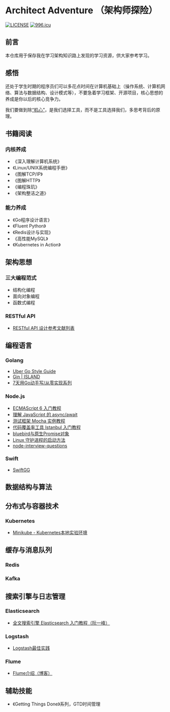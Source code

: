 # Architect Adventure （架构师探险）

[![LICENSE](https://img.shields.io/badge/license-Anti%20996-blue.svg)](https://github.com/996icu/996.ICU/blob/master/LICENSE)
[![996.icu](https://img.shields.io/badge/link-996.icu-red.svg)](https://996.icu)

## 前言

本仓库用于保存我在学习架构知识路上发现的学习资源，供大家参考学习。

## 感悟

还处于学生时期的程序员们可以多花点时间在计算机基础上（操作系统、计算机网络、算法与数据结构、设计模式等），不要急着学习框架、开源项目，核心思想的养成是你以后的核心竞争力。

我们要做到除[“机心”](https://baike.baidu.com/item/%E6%9C%BA%E5%BF%83)，是我们选择工具，而不是工具选择我们，多思考背后的原理。

## 书籍阅读

### 内核养成

- 《深入理解计算机系统》
- 《Linux/UNIX系统编程手册》
- 《图解TCP/IP》
- 《图解HTTP》
- 《编程珠玑》
- 《架构整洁之道》

### 能力养成

- 《Go程序设计语言》
- 《Fluent Python》
- 《Redis设计与实现》
- 《高性能MySQL》
- 《Kubernetes in Action》

## 架构思想

### 三大编程范式

- 结构化编程
- 面向对象编程
- 函数式编程

### RESTful API

- [RESTful API 设计参考文献列表](https://github.com/aisuhua/restful-api-design-references)

## 编程语言

### Golang

- [Uber Go Style Guide](https://github.com/uber-go/guide/blob/master/style.md)
- [Gin | ISLAND](https://youngxhui.top/categories/gin/)
- [7天用Go动手写/从零实现系列](https://github.com/geektutu/7days-golang)

### Node.js

- [ECMAScript 6 入门教程](http://es6.ruanyifeng.com/)
- [理解 JavaScript 的 async/await](https://segmentfault.com/a/1190000007535316)
- [测试框架 Mocha 实例教程](http://www.ruanyifeng.com/blog/2015/12/a-mocha-tutorial-of-examples.html)
- [代码覆盖率工具 Istanbul 入门教程](http://www.ruanyifeng.com/blog/2015/06/istanbul.html)
- [bluebird与原生Promise对象](https://itbilu.com/nodejs/npm/VJHw6ScNb.html#api-finally)
- [Linux 守护进程的启动方法](http://www.ruanyifeng.com/blog/2016/02/linux-daemon.html)
- [node-interview-questions](https://github.com/jimuyouyou/node-interview-questions)

### Swift

- [SwiftGG](https://swift.gg/)

## 数据结构与算法

## 分布式与容器技术

### Kubernetes

- [Minikube - Kubernetes本地实验环境](https://yq.aliyun.com/articles/221687)

## 缓存与消息队列

### Redis

### Kafka

## 搜索引擎与日志管理

### Elasticsearch

- [全文搜索引擎 Elasticsearch 入门教程（阮一峰）](http://www.ruanyifeng.com/blog/2017/08/elasticsearch.html)

### Logstash

- [Logstash最佳实践](https://doc.yonyoucloud.com/doc/logstash-best-practice-cn/index.html)

### Flume

- [Flume介绍（博客）](https://www.cnblogs.com/edisonchou/p/4445491.html)

## 辅助技能

- 《Getting Things Done》系列，GTD时间管理

